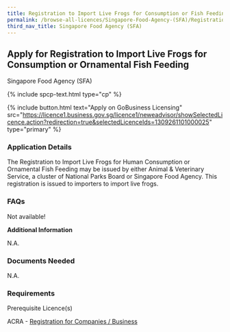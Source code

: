 ```yaml
---
title: Registration to Import Live Frogs for Consumption or Fish Feeding
permalink: /browse-all-licences/Singapore-Food-Agency-(SFA)/Registration-to-Import-Live-Frogs-for-Consumption-or-Fish-Feeding
third_nav_title: Singapore Food Agency (SFA)
---
```


## Apply for Registration to Import Live Frogs for Consumption or Ornamental Fish Feeding

Singapore Food Agency (SFA)

{% include spcp-text.html type="cp" %}

{% include button.html text="Apply on GoBusiness Licensing" src="https://licence1.business.gov.sg/licence1/neweadvisor/showSelectedLicence.action?redirection=true&selectedLicenceIds=1309261101000025" type="primary" %}

<H3>Application Details</H3>

<p>The Registration to Import Live Frogs for Human Consumption or Ornamental Fish Feeding may be issued by either Animal & Veterinary Service, a cluster of National Parks Board or Singapore Food Agency. This registration is issued to importers to import live frogs.</p>
 <h3>FAQs</h3>
 <p>Not available!</p>

<strong>Additional Information</strong>

N.A.

<H3>Documents Needed</H3>

N.A.

<H3>Requirements</H3>

<p>Prerequisite Licence(s)</p>
 <p>ACRA - <a href="https://www.acra.gov.sg/Home/" target="_blank" rel="noopener">Registration for Companies / Business</a></p>

